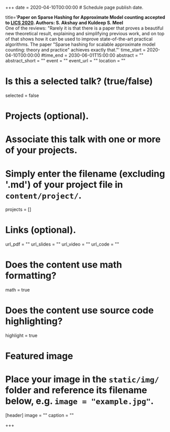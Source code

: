 +++
date = 2020-04-10T00:00:00  # Schedule page publish date.

title='<b>Paper on Sparse Hashing for Approximate Model counting accepted to <a href="https://lics.siglog.org/lics20/">LICS 2020</a>. Authors: S. Akshay and Kuldeep S. Meel </b><br>One of the reviews: "Rarely it is that there is a paper that proves a beautiful new theoretical result, explaining and simplifying previous work, and on top of that shows how it can be used to improve state-of-the-art practical algorithms. The paper "Sparse hashing for scalable approximate model counting: theory and practice" achieves exactly that."'
time_start = 2020-04-10T00:00:00
#time_end = 2030-06-01T15:00:00
abstract = ""
abstract_short = ""
event = ""
event_url = ""
location = ""

# Is this a selected talk? (true/false)
selected = false

# Projects (optional).
#   Associate this talk with one or more of your projects.
#   Simply enter the filename (excluding '.md') of your project file in `content/project/`.
projects = []

# Links (optional).
url_pdf = ""
url_slides = ""
url_video = ""
url_code = ""

# Does the content use math formatting?
math = true

# Does the content use source code highlighting?
highlight = true

# Featured image
# Place your image in the `static/img/` folder and reference its filename below, e.g. `image = "example.jpg"`.
[header]
image = ""
caption = ""

+++
